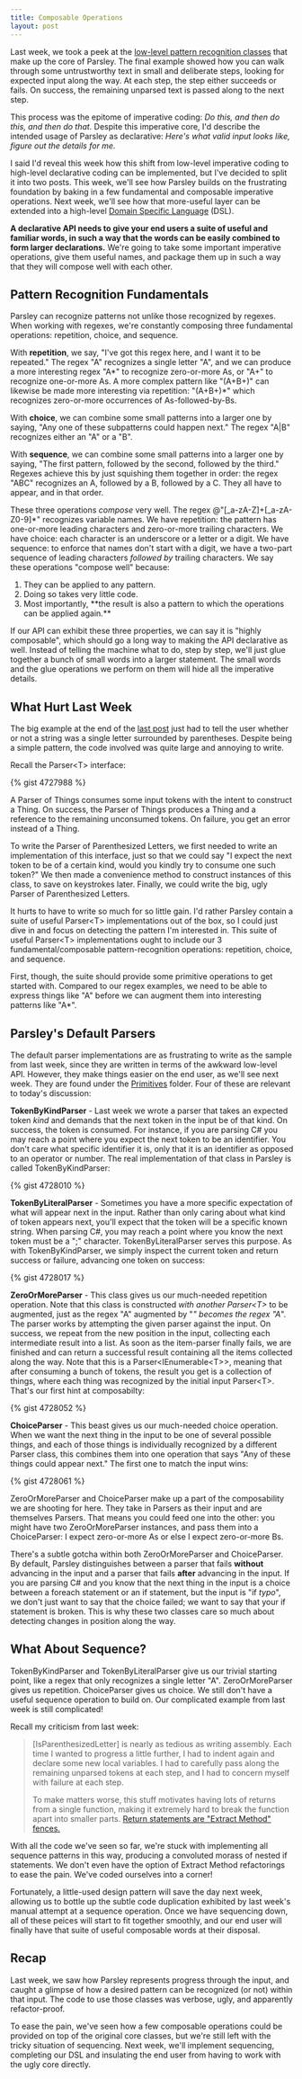 ```yaml
---
title: Composable Operations
layout: post
---
```


Last week, we took a peek at the <a href="http://www.headspring.com/patrick/whittling-parsley/">low-level pattern recognition classes</a> that make up the core of Parsley.  The final example showed how you can walk through some untrustworthy text in small and deliberate steps, looking for expected input along the way.  At each step, the step either succeeds or fails.  On success, the remaining unparsed text is passed along to the next step.

This process was the epitome of imperative coding: *Do this, and then do this, and then do that.*  Despite this imperative core, I'd describe the intended usage of Parsley as declarative: *Here's what valid input looks like, figure out the details for me.*

I said I'd reveal this week how this shift from low-level imperative coding to high-level declarative coding can be implemented, but I've decided to split it into two posts.  This week, we'll see how Parsley builds on the frustrating foundation by baking in a few fundamental and composable imperative operations.  Next week, we'll see how that more-useful layer can be extended into a high-level <a href="http://martinfowler.com/bliki/DomainSpecificLanguage.html">Domain Specific Language</a> (DSL).

**A declarative API needs to give your end users a suite of useful and familiar words, in such a way that the words can be easily combined to form larger declarations.**  We're going to take some important imperative operations, give them useful names, and package them up in such a way that they will compose well with each other.

## Pattern Recognition Fundamentals

Parsley can recognize patterns not unlike those recognized by regexes.  When working with regexes, we're constantly composing three fundamental operations: repetition, choice, and sequence.

With **repetition**, we say, "I've got this regex here, and I want it to be repeated."  The regex "A" recognizes a single letter "A", and we can produce a more interesting regex "A*" to recognize zero-or-more As, or "A+" to recognize one-or-more As.  A more complex pattern like "(A+B+)" can likewise be made more interesting via repetition: "(A+B+)*" which recognizes zero-or-more occurrences of As-followed-by-Bs.

With **choice**, we can combine some small patterns into a larger one by saying, "Any one of these subpatterns could happen next."  The regex "A|B" recognizes either an "A" or a "B".

With **sequence**, we can combine some small patterns into a larger one by saying, "The first pattern, followed by the second, followed by the third."  Regexes achieve this by just squishing them together in order: the regex "ABC" recognizes an A, followed by a B, followed by a C.  They all have to appear, and in that order.

These three operations *compose* very well.  The regex @"[_a-zA-Z]+[_a-zA-Z0-9]*" recognizes variable names.  We have repetition: the pattern has one-or-more leading characters and zero-or-more trailing characters.  We have choice: each character is an underscore or a letter or a digit.  We have sequence: to enforce that names don't start with a digit, we have a two-part sequence of leading characters *followed by* trailing characters.  We say these operations "compose well" because:
<ol>
<li>They can be applied to any pattern.</li>
<li>Doing so takes very little code.</li>
<li>Most importantly, **the result is also a pattern to which the operations can be applied again.**</li>
</ol>

If our API can exhibit these three properties, we can say it is "highly composable", which should go a long way to making the API declarative as well.  Instead of telling the machine what to do, step by step, we'll just glue together a bunch of small words into a larger statement.  The small words and the glue operations we perform on them will hide all the imperative details.

## What Hurt Last Week

The big example at the end of the <a href="http://www.headspring.com/patrick/whittling-parsley/">last post</a> just had to tell the user whether or not a string was a single letter surrounded by parentheses.  Despite being a simple pattern, the code involved was quite large and annoying to write.

Recall the Parser&lt;T&gt; interface:

{% gist 4727988 %}

A Parser of Things consumes some input tokens with the intent to construct a Thing.  On success, the Parser of Things produces a Thing and a reference to the remaining unconsumed tokens.  On failure, you get an error instead of a Thing.

To write the Parser of Parenthesized Letters, we first needed to write an implementation of this interface, just so that we could say "I expect the next token to be of a certain kind, would you kindly try to consume one such token?"  We then made a convenience method to construct instances of this class, to save on keystrokes later.  Finally, we could write the big, ugly Parser of Parenthesized Letters.

It hurts to have to write so much for so little gain.  I'd rather Parsley contain a suite of useful Parser&lt;T&gt; implementations out of the box, so I could just dive in and focus on detecting the pattern I'm interested in.  This suite of useful Parser&lt;T&gt; implementations ought to include our 3 fundamental/composable pattern-recognition operations: repetition, choice, and sequence.

First, though, the suite should provide some primitive operations to get started with.  Compared to our regex examples, we need to be able to express things like "A" before we can augment them into interesting patterns like "A*".

## Parsley's Default Parsers

The default parser implementations are as frustrating to write as the sample from last week, since they are written in terms of the awkward low-level API.  However, they make things easier on the end user, as we'll see next week.  They are found under the <a href="https://github.com/plioi/parsley/tree/cb69098da8135f7ac5fb1b0f84071e0e8b94b8a0/src/Parsley/Primitives">Primitives</a> folder.  Four of these are relevant to today's discussion:

**TokenByKindParser** - Last week we wrote a parser that takes an expected token *kind* and demands that the next token in the input be of that kind.  On success, the token is consumed.  For instance, if you are parsing C# you may reach a point where you expect the next token to be an identifier.  You don't care what specific identifier it is, only that it is an identifier as opposed to an operator or number.  The real implementation of that class in Parsley is called TokenByKindParser:

{% gist 4728010 %}

**TokenByLiteralParser** - Sometimes you have a more specific expectation of what will appear next in the input.  Rather than only caring about what kind of token appears next, you'll expect that the token will be a specific known string.  When parsing C#, you may reach a point where you know the next token must be a ";" character.  TokenByLiteralParser serves this purpose.  As with TokenByKindParser, we simply inspect the current token and return success or failure, advancing one token on success:

{% gist 4728017 %}

**ZeroOrMoreParser** - This class gives us our much-needed repetition operation.  Note that this class is constructed *with another Parser&lt;T&gt;* to be augmented, just as the regex "A" augmented by "*" becomes the regex "A*".  The parser works by attempting the given parser against the input.  On success, we repeat from the new position in the input, collecting each intermediate result into a list.  As soon as the item-parser finally fails, we are finished and can return a successful result containing all the items collected along the way.  Note that this is a Parser&lt;IEnumerable&lt;T&gt;&gt;, meaning that after consuming a bunch of tokens, the result you get is a collection of things, where each thing was recognized by the initial input Parser&lt;T&gt;.  That's our first hint at composabilty:

{% gist 4728052 %}

**ChoiceParser** - This beast gives us our much-needed choice operation.  When we want the next thing in the input to be one of several possible things, and each of those things is individually recognized by a different Parser class, this combines them into one operation that says "Any of these things could appear next."  The first one to match the input wins:

{% gist 4728061 %}

ZeroOrMoreParser and ChoiceParser make up a part of the composability we are shooting for here.  They take in Parsers as their input and are themselves Parsers.  That means you could feed one into the other: you might have two ZeroOrMoreParser instances, and pass them into a ChoiceParser: I expect zero-or-more As or else I expect zero-or-more Bs.

There's a subtle gotcha within both ZeroOrMoreParser and ChoiceParser.  By default, Parsley distinguishes between a parser that fails **without** advancing in the input and a parser that fails **after** advancing in the input.  If you are parsing C# and you know that the next thing in the input is a choice between a foreach statement or an if statement, but the input is "if $typo$", we don't just want to say that the choice failed; we want to say that your if statement is broken.  This is why these two classes care so much about detecting changes in position along the way.

## What About Sequence?

TokenByKindParser and TokenByLiteralParser give us our trivial starting point, like a regex that only recognizes a single letter "A".  ZeroOrMoreParser gives us repetition.  ChoiceParser gives us choice.  We still don't have a useful sequence operation to build on.  Our complicated example from last week is still complicated!

Recall my criticism from last week:

<blockquote>[IsParenthesizedLetter] is nearly as tedious as writing assembly. Each time I wanted to progress a little further, I had to indent again and declare some new local variables. I had to carefully pass along the remaining unparsed tokens at each step, and I had to concern myself with failure at each step.

To make matters worse, this stuff motivates having lots of returns from a single function, making it extremely hard to break the function apart into smaller parts. <a href="http://www.headspring.com/patrick/detect-reflect-decomplect/">Return statements are "Extract Method" fences.</a></blockquote>

With all the code we've seen so far, we're stuck with implementing all sequence patterns in this way, producing a convoluted morass of nested if statements.  We don't even have the option of Extract Method refactorings to ease the pain.  We've coded ourselves into a corner!

Fortunately, a little-used design pattern will save the day next week, allowing us to bottle up the subtle code duplication exhibited by last week's manual attempt at a sequence operation.  Once we have sequencing down, all of these peices will start to fit together smoothly, and our end user will finally have that suite of useful composable words at their disposal.

## Recap

Last week, we saw how Parsley represents progress through the input, and caught a glimpse of how a desired pattern can be recognized (or not) within that input.  The code to use those classes was verbose, ugly, and apparently refactor-proof.

To ease the pain, we've seen how a few composable operations could be provided on top of the original core classes, but we're still left with the tricky situation of sequencing.  Next week, we'll implement sequencing, completing our DSL and insulating the end user from having to work with the ugly core directly.